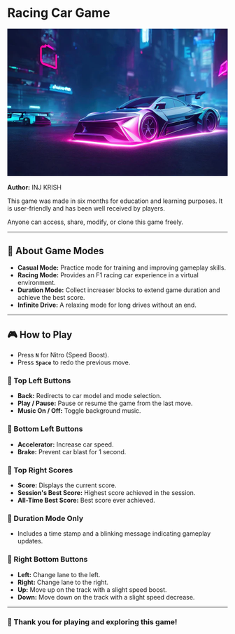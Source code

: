 # Racing Car Game  

![Car Racing](Mode%20Images/Car%20Racing.png)  

**Author:** INJ KRISH  

This game was made in six months for education and learning purposes. It is user-friendly and has been well received by players.  

Anyone can access, share, modify, or clone this game freely.  

---

## 🚗 About Game Modes  

- **Casual Mode:** Practice mode for training and improving gameplay skills.  
- **Racing Mode:** Provides an F1 racing car experience in a virtual environment.  
- **Duration Mode:** Collect increaser blocks to extend game duration and achieve the best score.  
- **Infinite Drive:** A relaxing mode for long drives without an end.  

---

## 🎮 How to Play  

- Press **`N`** for Nitro (Speed Boost).  
- Press **`Space`** to redo the previous move.  

### 🔹 Top Left Buttons  
- **Back:** Redirects to car model and mode selection.  
- **Play / Pause:** Pause or resume the game from the last move.  
- **Music On / Off:** Toggle background music.  

### 🔹 Bottom Left Buttons  
- **Accelerator:** Increase car speed.  
- **Brake:** Prevent car blast for 1 second.  

### 🔹 Top Right Scores  
- **Score:** Displays the current score.  
- **Session's Best Score:** Highest score achieved in the session.  
- **All-Time Best Score:** Best score ever achieved.  

### 🔹 Duration Mode Only  
- Includes a time stamp and a blinking message indicating gameplay updates.  

### 🔹 Right Bottom Buttons  
- **Left:** Change lane to the left.  
- **Right:** Change lane to the right.  
- **Up:** Move up on the track with a slight speed boost.  
- **Down:** Move down on the track with a slight speed decrease.  

---

### 🎉 Thank you for playing and exploring this game!  
